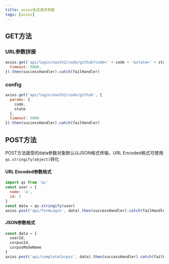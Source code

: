 ```yaml
---
title: axios发送请求参数
tags: [axios]
---
```


## GET方法

### URL参数拼接

```js
axios.get('api/login/oauth2/code/github?code=' + code + '&state=' + state, {  
  timeout: 5000,
}).then(successHandler).catch(failHandler)
```

### config

```js
axios.get('api/login/oauth2/code/github', {
  params: {
    code,
    state
  },
  timeout: 5000
}).then(successHandler).catch(failHandler)
```

## POST方法

POST方法接受的data参数对象默认以JSON格式传输，URL Encoded格式可使用`qs.stringify(object)`转化

#### URL Encoded参数格式

```js
import qs from 'qs'
const user = {
  name: 'a',
  id: 2
}
const data = qs.stringify(user)  
axios.post('api/formLogin', data).then(successHandler).catch(failHandler)  
```

#### JSON参数格式

```js
const data = {  
  userId,  
  corpusId,  
  corpusModeName  
}  
axios.post('api/completeCorpus', data).then(successHandler).catch(failHandler)  
```